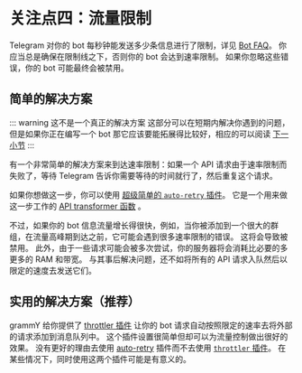 # 关注点四：流量限制

Telegram 对你的 bot 每秒钟能发送多少条信息进行了限制，详见 [Bot FAQ](https://core.telegram.org/bots/faq#my-bot-is-hitting-limits-how-do-i-avoid-this)。
你应当总是确保在限制线之下，否则你的 bot 会达到速率限制。
如果你忽略这些错误，你的 bot 可能最终会被禁用。

## 简单的解决方案

::: warning 这不是一个真正的解决方案
这部分可以在短期内解决你遇到的问题，但是如果你正在编写一个 bot 那它应该要能拓展得比较好，相应的可以阅读 [下一小节](#实用的解决方案-推荐)
:::

有一个非常简单的解决方案来到达速率限制：如果一个 API 请求由于速率限制而失败了，等待 Telegram 告诉你需要等待的时间就行了，然后重复这个请求。

如果你想做这一步，你可以使用 [超级简单的 `auto-retry` 插件](../plugins/auto-retry)。
它是一个用来做这一步工作的 [API transformer 函数](./transformers) 。

不过，如果你的 bot 信息流量增长得很快，例如，当你被添加到一个很大的群组，在流量高峰期到达之前，它可能会遇到很多速率限制的错误。
这将会导致被禁用。
此外，由于一些请求可能会被多次尝试，你的服务器将会消耗比必要的多更多的 RAM 和带宽。
与其事后解决问题，还不如将所有的 API 请求入队然后以限定的速度去发送它们。

## 实用的解决方案（推荐）

grammY 给你提供了 [throttler 插件](../plugins/transformer-throttler) 让你的 bot 请求自动按照限定的速率去将外部的请求添加到消息队列中。
这个插件设置很简单但却可以为流量控制做出很好的效果。
没有更好的理由去使用 [auto-retry](../plugins/auto-retry) 插件而不去使用 [`throttler` 插件](../plugins/transformer-throttler)。
在某些情况下，同时使用这两个插件可能是有意义的。
